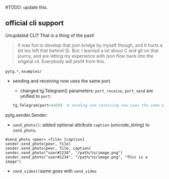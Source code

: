
#TODO: update this.

## official cli support ##
Unupdated CLI? That is a thing of the past!
> It was fun to develop that json bridge by myself though, and It hurts a bit too left that behind :cry:.
> But: I learned a lot about C and git on that journy, and are letting my experience with json flow back into the original cli.
> Everybody will profit from this.

```pytg.*```, ```examples/```
- sending and receiving now uses the same port.   
	- changed tg.Telegram() parameters:
	```port_receive```, ```port_send``` are unified to ```port```:
	
	```python
	tg.Telegram(port=4458)  # sending and receiving now uses the same port.
	```

pytg.sender.Sender:

- ```send_photo()```: added optional attribute ```caption``` (unicode_string) to ```send_photo```.
```
#send_photo <peer> <file> [caption]
sender.send_photo(peer, file)
sender.send_photo(peer, file, caption)
sender.send_photo("user#1234", "/path/to/image.png")
sender.send_photo("user#1234", "/path/to/image.png", "This is a image")
```
- ```send_video()```same goes with ```send_video```